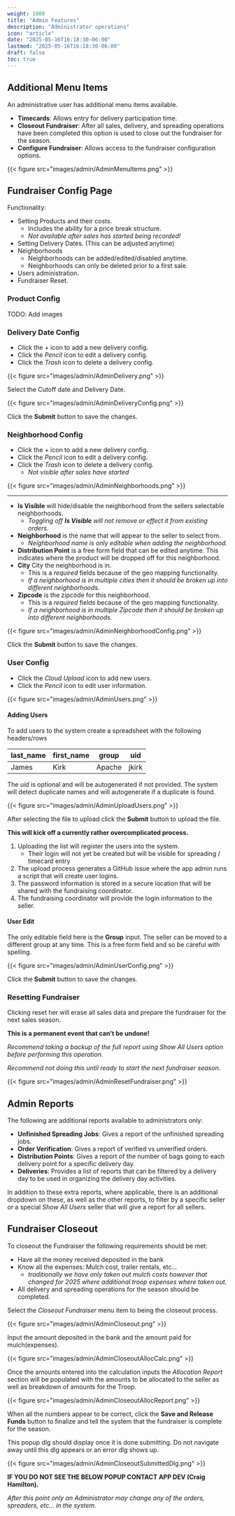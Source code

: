```yaml
---
weight: 1000
title: "Admin Features"
description: "Administrator operations"
icon: "article"
date: "2025-05-16T16:18:30-06:00"
lastmod: "2025-05-16T16:18:30-06:00"
draft: false
toc: true
---
```


## Additional Menu Items

An administrative user has additional menu items available.

- __Timecards__: Allows entry for delivery participation time.
- __Closeout Fundraiser__: After all sales, delivery, and spreading operations
  have been completed this option is used to close out the fundraiser for the
  season.
- __Configure Fundraiser__: Allows access to the fundraiser configuration options.

{{< figure src="images/admin/AdminMenuItems.png" >}}

## Fundraiser Config Page

Functionality:

- Setting Products and their costs.
  - Includes the ability for a price break structure.
  - _Not available after sales has started being recorded!_
- Setting Delivery Dates. (This can be adjusted anytime)
- Neighborhoods
  - Neighborhoods can be added/edited/disabled anytime.
  - Neighborhoods can only be deleted prior to a first sale.
- Users administration.
- Fundraiser Reset.

### Product Config

TODO: Add images

### Delivery Date Config

- Click the _+_ icon to add a new delivery config.
- Click the _Pencil_ icon to edit a delivery config.
- Click the _Trash_ icon to delete a delivery config.

{{< figure src="images/admin/AdminDelivery.png" >}}

Select the Cutoff date and Delivery Date.

{{< figure src="images/admin/AdminDeliveryConfig.png" >}}

Click the __Submit__ button to save the changes.

### Neighborhood Config

- Click the _+_ icon to add a new delivery config.
- Click the _Pencil_ icon to edit a delivery config.
- Click the _Trash_ icon to delete a delivery config.
  - _Not visible after sales have started_

{{< figure src="images/admin/AdminNeighborhoods.png" >}}

------------

- __Is Visible__ will hide/disable the neighborhood from the sellers selectable
neighborhoods.
  - _Toggling off __Is Visible__ will not remove or effect it from existing orders._
- __Neighborhood__ is the name that will appear to the seller to select from.
  - _Neighborhood name is only editable when adding the neighborhood._
- __Distribution Point__ is a free form field that can be edited anytime. This
  indicates where the product will be dropped off for this neighborhood.
- __City__ City the neighborhood is in.
  - This is a _required_ fields because of the geo mapping functionality.
  - _If a neighborhood is in multiple cities then it should be broken up into
   different neighborhoods._
- __Zipcode__ is the zipcode for this neighborhood.
  - This is a _required_ fields because of the geo mapping functionality.
  - _If a neighborhood is in multiple Zipcode then it should be broken up into
   different neighborhoods._

{{< figure src="images/admin/AdminNeighborhoodConfig.png" >}}

Click the __Submit__ button to save the changes.

### User Config

- Click the _Cloud Upload_ icon to add new users.
- Click the _Pencil_ icon to edit user information.

{{< figure src="images/admin/AdminUsers.png" >}}

#### Adding Users

To add users to the system create a spreadsheet with the following headers/rows

| last_name | first_name | group | uid |
| --- | --- | --- | --- |
| James | Kirk | Apache | jkirk |

The _uid_ is optional and will be autogenerated if not provided.
The system will detect duplicate names and will autogenerate if a duplicate is
found.

{{< figure src="images/admin/AdminUploadUsers.png" >}}

After selecting the file to upload click the __Submit__ button to upload the file.

__This will kick off a currently rather overcomplicated process.__

1. Uploading the list will register the users into the system.
   - Their login will not yet be created but will be visible for
      spreading / timecard entry
2. The upload process generates a GitHub issue where the app admin runs a script
   that will create user logins.
3. The password information is stored in a secure location that will be shared
   with the fundraising coordinator.
4. The fundraising coordinator will provide the login information to the seller.

#### User Edit

The only editable field here is the __Group__ input.  The seller can be moved
to a different group at any time.  This is a free form field and so be careful
with spelling.

{{< figure src="images/admin/AdminUserConfig.png" >}}

Click the __Submit__ button to save the changes.

### Resetting Fundraiser

Clicking reset her will erase all sales data and prepare the fundraiser for the
next sales season.

__This is a permanent event that can't be undone!__

_Recommend taking a backup of the full report using _Show All Users_ option 
before performing this operation._

_Recommend not doing this until ready to start the next fundraiser season._

{{< figure src="images/admin/AdminResetFundraiser.png" >}}

## Admin Reports

The following are additional reports available to administrators only:

- __Unfinished Spreading Jobs__: Gives a report of the unfinished spreading jobs.
- __Order Verification__: Gives a report of verified vs unverified orders.
- __Distribution Points__: Gives a report of the number of bags going to each
  delivery point for a specific delivery day.
- __Deliveries__: Provides a list of reports that can be filtered by a delivery
  day to be used in organizing the delivery day activities.

In addition to these extra reports, where applicable, there is an additional
dropdown on these, as well as the other reports, to filter by a specific seller
or a special _Show All Users_ seller that will give a report for all sellers.

## Fundraiser Closeout

To closeout the Fundraiser the following requirements should be met:

- Have all the money received deposited in the bank
- Know all the expenses: Mulch cost, trailer rentals, etc...
  - _traditionally we have only taken out mulch costs however that changed for
   2025 where additional troop expenses where taken out._
- All delivery and spreading operations for the season should be completed.

Select the _Closeout Fundraiser_ menu item to being the closeout process.

{{< figure src="images/admin/AdminCloseout.png" >}}

Input the amount deposited in the bank and the amount paid for mulch(expenses).

{{< figure src="images/admin/AdminCloseoutAllocCalc.png" >}}

Once the amounts entered into the calculation inputs the _Allocation Report_
section will be populated with the amounts to be allocated to the seller as well
as breakdown of amounts for the Troop.

{{< figure src="images/admin/AdminCloseoutAllocReport.png" >}}

When all the numbers appear to be correct, click the __Save and Release Funds__
button to finalize and tell the system that the fundraiser is complete for the
season.

This popup dlg should display once it is done submitting.  Do not navigate away
until this dlg appears or an error dlg shows up.

{{< figure src="images/admin/AdminCloseoutSubmittedDlg.png" >}}

__IF YOU DO NOT SEE THE BELOW POPUP CONTACT APP DEV (Craig Hamilton).__

_After this point only an Administrator may change any of the
orders, spreaders, etc... in the system._
